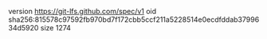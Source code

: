 version https://git-lfs.github.com/spec/v1
oid sha256:815578c97592fb970bd7f172cbb5ccf211a5228514e0ecdfddab3799634d5920
size 1274

